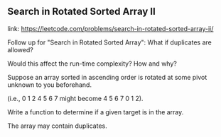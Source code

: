 ## Search in Rotated Sorted Array II 
link: <https://leetcode.com/problems/search-in-rotated-sorted-array-ii/>

Follow up for "Search in Rotated Sorted Array":
What if duplicates are allowed?

Would this affect the run-time complexity? How and why?


Suppose an array sorted in ascending order is rotated at some pivot unknown to you beforehand.

(i.e., 0 1 2 4 5 6 7 might become 4 5 6 7 0 1 2).

Write a function to determine if a given target is in the array.

The array may contain duplicates.